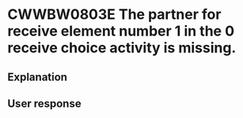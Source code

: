 # CWWBW0803E The partner for receive element number 1 in the 0 receive choice activity is missing.

## Explanation

## User response